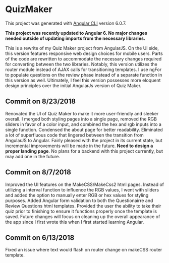 # QuizMaker

This project was generated with [Angular CLI](https://github.com/angular/angular-cli) version 6.0.7.

**This project was recently updated to Angular 6.  No major changes needed outside of updating imports from the necessary libraries.**

This is a rewrite of my Quiz Maker project from AngularJS.  On the UI side, this version features responsive web design choices for mobile users.  Parts of the code are rewritten to accommodate the necessary changes required for converting between the two libraries.  Notably, this version utilizes the router module instead of AJAX calls for transitioning templates.  I use ngFor to populate questions on the review phase instead of a separate function in this version as well.  Ultimately, I feel this version possesses more eloquent design principles over the initial AngularJs version of Quiz Maker.

## Commit on 8/23/2018
Renovated the UI of Quiz Maker to make it more user-friendly and sleeker overall.  I merged both styling pages into a single page, removed the RGB sliders in favor of a color input, and combined the hex and rgb inputs into a single function.  Condensed the about page for better readability.  Eliminated a lot of superfluous code that lingered between the transition from AngularJS to Angular.  Fairly pleased with the project in its current state, but incremental improvements will be made in the future.  **Need to design a proper landing page**.  No plans for a backend with this project currently, but may add one in the future.


## Commit on 8/7/2018
Improved the UI features on the MakeCSS/MakeCss2 html pages.  Instead of utilizing a interval function to influence the RGB values, I went with sliders and added the option to manually enter RGB or hex values for styling purposes.  Added Angular form validation to both the Questionairre and Review Questions html templates.  Provided the user the ability to take their quiz prior to finishing to ensure it functions properly once the template is saved.  Future changes will focus on cleaning up the overall appearance of the app since I first wrote this when I first started learning Angular.

## Commit on 6/13/2018
Fixed an issue where text would flash on router change on makeCSS router template.
